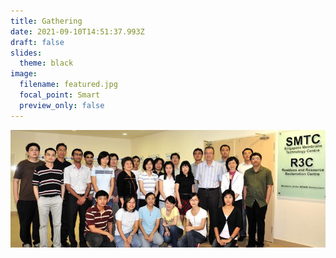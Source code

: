 ```yaml
---
title: Gathering
date: 2021-09-10T14:51:37.993Z
draft: false
slides:
  theme: black
image:
  filename: featured.jpg
  focal_point: Smart
  preview_only: false
---
```

![](featured.jpg)